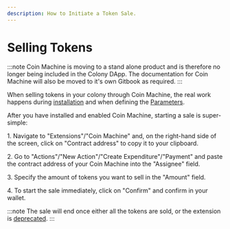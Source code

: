 ```yaml
---
description: How to Initiate a Token Sale.
---
```


# Selling Tokens

:::note
Coin Machine is moving to a stand alone product and is therefore no longer being included in the Colony DApp. The documentation for Coin Machine will also be moved to it's own Gitbook as required.
:::

When selling tokens in your colony through Coin Machine, the real work happens during [installation](https://colony.gitbook.io/colony/extensions/coin-machine/installation)  and when defining the [Parameters](https://colony.gitbook.io/colony/extensions/coin-machine/parameters).

After you have installed and enabled Coin Machine, starting a sale is super-simple:

1\. Navigate to "Extensions"/"Coin Machine" and, on the right-hand side of the screen, click on "Contract address" to copy it to your clipboard.

2\. Go to "Actions"/"New Action"/"Create Expenditure"/"Payment" and paste the contract address of your Coin Machine into the "Assignee" field.

3\. Specify the amount of tokens you want to sell in the "Amount" field.

4\. To start the sale immediately, click on "Confirm" and confirm in your wallet.

:::note
The sale will end once either all the tokens are sold, or the extension is [deprecated](https://colony.gitbook.io/colony/extensions/coin-machine/uninstallation).
:::
